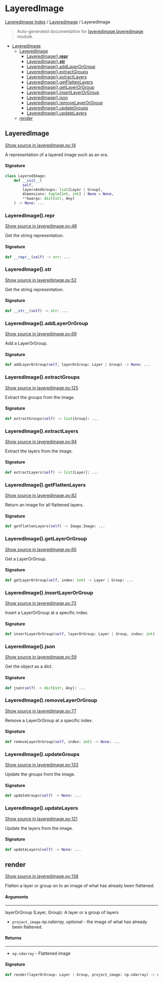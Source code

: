 # LayeredImage

[Layeredimage Index](../README.md#layeredimage-index) / [Layeredimage](./index.md#layeredimage) / LayeredImage

> Auto-generated documentation for [layeredimage.layeredimage](../../../layeredimage/layeredimage.py) module.

- [LayeredImage](#layeredimage)
  - [LayeredImage](#layeredimage-1)
    - [LayeredImage().__repr__](#layeredimage()__repr__)
    - [LayeredImage().__str__](#layeredimage()__str__)
    - [LayeredImage().addLayerOrGroup](#layeredimage()addlayerorgroup)
    - [LayeredImage().extractGroups](#layeredimage()extractgroups)
    - [LayeredImage().extractLayers](#layeredimage()extractlayers)
    - [LayeredImage().getFlattenLayers](#layeredimage()getflattenlayers)
    - [LayeredImage().getLayerOrGroup](#layeredimage()getlayerorgroup)
    - [LayeredImage().insertLayerOrGroup](#layeredimage()insertlayerorgroup)
    - [LayeredImage().json](#layeredimage()json)
    - [LayeredImage().removeLayerOrGroup](#layeredimage()removelayerorgroup)
    - [LayeredImage().updateGroups](#layeredimage()updategroups)
    - [LayeredImage().updateLayers](#layeredimage()updatelayers)
  - [render](#render)

## LayeredImage

[Show source in layeredimage.py:14](../../../layeredimage/layeredimage.py#L14)

A representation of a layered image such as an ora.

#### Signature

```python
class LayeredImage:
    def __init__(
        self,
        layersAndGroups: list[Layer | Group],
        dimensions: tuple[int, int] | None = None,
        **kwargs: dict[str, Any]
    ) -> None: ...
```

### LayeredImage().__repr__

[Show source in layeredimage.py:48](../../../layeredimage/layeredimage.py#L48)

Get the string representation.

#### Signature

```python
def __repr__(self) -> str: ...
```

### LayeredImage().__str__

[Show source in layeredimage.py:52](../../../layeredimage/layeredimage.py#L52)

Get the string representation.

#### Signature

```python
def __str__(self) -> str: ...
```

### LayeredImage().addLayerOrGroup

[Show source in layeredimage.py:69](../../../layeredimage/layeredimage.py#L69)

Add a LayerOrGroup.

#### Signature

```python
def addLayerOrGroup(self, layerOrGroup: Layer | Group) -> None: ...
```

### LayeredImage().extractGroups

[Show source in layeredimage.py:125](../../../layeredimage/layeredimage.py#L125)

Extract the groups from the image.

#### Signature

```python
def extractGroups(self) -> list[Group]: ...
```

### LayeredImage().extractLayers

[Show source in layeredimage.py:94](../../../layeredimage/layeredimage.py#L94)

Extract the layers from the image.

#### Signature

```python
def extractLayers(self) -> list[Layer]: ...
```

### LayeredImage().getFlattenLayers

[Show source in layeredimage.py:82](../../../layeredimage/layeredimage.py#L82)

Return an image for all flattened layers.

#### Signature

```python
def getFlattenLayers(self) -> Image.Image: ...
```

### LayeredImage().getLayerOrGroup

[Show source in layeredimage.py:65](../../../layeredimage/layeredimage.py#L65)

Get a LayerOrGroup.

#### Signature

```python
def getLayerOrGroup(self, index: int) -> Layer | Group: ...
```

### LayeredImage().insertLayerOrGroup

[Show source in layeredimage.py:73](../../../layeredimage/layeredimage.py#L73)

Insert a LayerOrGroup at a specific index.

#### Signature

```python
def insertLayerOrGroup(self, layerOrGroup: Layer | Group, index: int) -> None: ...
```

### LayeredImage().json

[Show source in layeredimage.py:59](../../../layeredimage/layeredimage.py#L59)

Get the object as a dict.

#### Signature

```python
def json(self) -> dict[str, Any]: ...
```

### LayeredImage().removeLayerOrGroup

[Show source in layeredimage.py:77](../../../layeredimage/layeredimage.py#L77)

Remove a LayerOrGroup at a specific index.

#### Signature

```python
def removeLayerOrGroup(self, index: int) -> None: ...
```

### LayeredImage().updateGroups

[Show source in layeredimage.py:133](../../../layeredimage/layeredimage.py#L133)

Update the groups from the image.

#### Signature

```python
def updateGroups(self) -> None: ...
```

### LayeredImage().updateLayers

[Show source in layeredimage.py:121](../../../layeredimage/layeredimage.py#L121)

Update the layers from the image.

#### Signature

```python
def updateLayers(self) -> None: ...
```



## render

[Show source in layeredimage.py:138](../../../layeredimage/layeredimage.py#L138)

Flatten a layer or group on to an image of what has already been flattened.

#### Arguments

----
 layerOrGroup (Layer, Group): A layer or a group of layers
 - `project_image` *np.ndarray, optional* - the image of what has already
 been flattened.

#### Returns

-------
 - `np.ndarray` - Flattened image

#### Signature

```python
def render(layerOrGroup: Layer | Group, project_image: np.ndarray) -> np.ndarray: ...
```